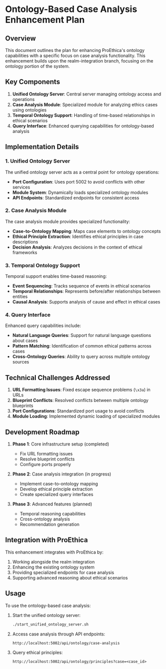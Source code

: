 # Ontology-Based Case Analysis Enhancement Plan

## Overview

This document outlines the plan for enhancing ProEthica's ontology capabilities with a specific focus on case analysis functionality. This enhancement builds upon the realm-integration branch, focusing on the ontology portion of the system.

## Key Components

1. **Unified Ontology Server**: Central server managing ontology access and operations
2. **Case Analysis Module**: Specialized module for analyzing ethics cases using ontologies
3. **Temporal Ontology Support**: Handling of time-based relationships in ethical scenarios
4. **Query Interface**: Enhanced querying capabilities for ontology-based analysis

## Implementation Details

### 1. Unified Ontology Server

The unified ontology server acts as a central point for ontology operations:

- **Port Configuration**: Uses port 5002 to avoid conflicts with other services
- **Module System**: Dynamically loads specialized ontology modules
- **API Endpoints**: Standardized endpoints for consistent access

### 2. Case Analysis Module

The case analysis module provides specialized functionality:

- **Case-to-Ontology Mapping**: Maps case elements to ontology concepts
- **Ethical Principle Extraction**: Identifies ethical principles in case descriptions
- **Decision Analysis**: Analyzes decisions in the context of ethical frameworks

### 3. Temporal Ontology Support

Temporal support enables time-based reasoning:

- **Event Sequencing**: Tracks sequence of events in ethical scenarios
- **Temporal Relationships**: Represents before/after relationships between entities
- **Causal Analysis**: Supports analysis of cause and effect in ethical cases

### 4. Query Interface

Enhanced query capabilities include:

- **Natural Language Queries**: Support for natural language questions about cases
- **Pattern Matching**: Identification of common ethical patterns across cases
- **Cross-Ontology Queries**: Ability to query across multiple ontology sources

## Technical Challenges Addressed

1. **URL Formatting Issues**: Fixed escape sequence problems (`\x3a`) in URLs
2. **Blueprint Conflicts**: Resolved conflicts between multiple ontology blueprints
3. **Port Configurations**: Standardized port usage to avoid conflicts
4. **Module Loading**: Implemented dynamic loading of specialized modules

## Development Roadmap

1. **Phase 1**: Core infrastructure setup (completed)
   - Fix URL formatting issues
   - Resolve blueprint conflicts
   - Configure ports properly

2. **Phase 2**: Case analysis integration (in progress)
   - Implement case-to-ontology mapping
   - Develop ethical principle extraction
   - Create specialized query interfaces

3. **Phase 3**: Advanced features (planned)
   - Temporal reasoning capabilities
   - Cross-ontology analysis
   - Recommendation generation

## Integration with ProEthica

This enhancement integrates with ProEthica by:

1. Working alongside the realm integration
2. Enhancing the existing ontology system
3. Providing specialized endpoints for case analysis
4. Supporting advanced reasoning about ethical scenarios

## Usage

To use the ontology-based case analysis:

1. Start the unified ontology server:
   ```bash
   ./start_unified_ontology_server.sh
   ```

2. Access case analysis through API endpoints:
   ```
   http://localhost:5002/api/ontology/case-analysis
   ```

3. Query ethical principles:
   ```
   http://localhost:5002/api/ontology/principles?case=<case_id>
   ```
